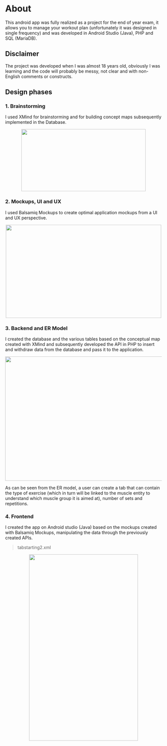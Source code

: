 # About
This android app was fully realized as a project for the end of year exam, it allows you to manage your workout plan (unfortunately it was designed in single frequency) and was developed in Android Studio (Java), PHP and SQL (MariaDB).

## Disclaimer
The project was developed when I was almost 18 years old, obviously I was learning and the code will probably be messy, not clear and with non-English comments or constructs.

## Design phases
### 1. Brainstorming
I used XMind for brainstorming and for building concept maps subsequently implemented in the Database.
<p align="center">
  <img width="400" height="200" src="https://github.com/svtmontagna/My-Gym-Workout-Plan/blob/main/images/concept.png?raw=true">
</p>

### 2. Mockups, UI and UX
I used Balsamiq Mockups to create optimal application mockups from a UI and UX perspective.
<p align="center">
  <img width="500" height="300" src="https://github.com/svtmontagna/My-Gym-Workout-Plan/blob/main/images/mockups.png?raw=true">
</p>

### 3. Backend and ER Model
I created the database and the various tables based on the conceptual map created with XMind and subsequently developed the API in PHP to insert and withdraw data from the database and pass it to the application.
<p align="center">
  <img width="700" height="400" src="https://github.com/svtmontagna/My-Gym-Workout-Plan/blob/main/images/er-model.png?raw=true">
</p>
As can be seen from the ER model, a user can create a tab that can contain the type of exercise (which in turn will be linked to the muscle entity to understand which muscle group it is aimed at), number of sets and repetitions.

### 4. Frontend
I created the app on Android studio (Java) based on the mockups created with Balsamiq Mockups, manipulating the data through the previously created APIs.
>tabstarting2.xml
<p align="center">
  <img width="350" height="600" src="https://github.com/svtmontagna/My-Gym-Workout-Plan/blob/main/images/app.png?raw=true">
</p>


